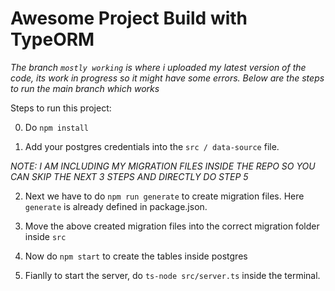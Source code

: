 # Awesome Project Build with TypeORM

*The branch `mostly working` is where i uploaded my latest version of the code, its work in progress so it might have some errors. Below are the steps to run the main branch which works*

Steps to run this project:

0. Do `npm install`

1. Add your postgres credentials into the `src / data-source` file.

*NOTE: I AM INCLUDING MY MIGRATION FILES INSIDE THE REPO SO YOU CAN SKIP THE NEXT 3 STEPS AND DIRECTLY DO STEP 5*

2. Next we have to do `npm run generate` to create migration files. Here `generate` is already defined in package.json. 

3. Move the above created migration files into the correct migration folder inside `src`

4. Now do `npm start` to create the tables inside postgres

5. Fianlly to start the server, do `ts-node src/server.ts` inside the terminal.